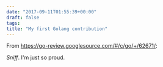 ```yaml
---
date: "2017-09-11T01:55:39+00:00"
draft: false
tags: 
title: "My first Golang contribution"
---
```

From https://go-review.googlesource.com/#/c/go/+/62671/:

*Sniff*. I'm just so proud.
